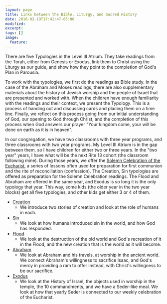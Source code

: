 ```yaml
---
layout: page
title: Links between the Bible, Liturgy, and Sacred History
date: 2016-02-19T17:41:47-05:00
modified:
excerpt:
tags: []
image:
  feature:
---
```


There are five Typologies in the Level III Atrium. They take readings from the Torah, either from Genesis or Exodus, link them to Christ using the Liturgy as our guide, and show how they point to the completion of God's Plan in Parousia.

To work with the typologies, we first do the readings as Bible study. In the case of the Abraham and Moses readings, there are also supplementary materials about the history of Jewish worship and the people of Israel that are presented and worked with. When the children have enough familiarity with the readings and their context, we present the Typology. This is a process of handing out and discussing cards and placing them on a time line. Finally, we reflect on this process going from our initial understanding of God, our opening to God through Christ, and the completion of this process when God answers our prayer "Your kingdom come, your will be done on earth as it is in heaven".

In our congregation, we have two classrooms with three year programs, and three classrooms with two year programs. My Level III Atrium is in the gap between them, so I have children for either two or three years. In the "two year" years, I have what will be the next Rite 13 cohort (the classroom following mine). During those years, we offer the [Solemn Celebration of the Eucharist](../SolemnCelebration), a series of lessons often used for preparation for first communion and the rite of reconciliation (confession). The Creation, Sin typologies are offered as preparation for the Solemn Celebration readings.  The Flood and Abraham are offered in the same year, and Exodus is so long it is the only typology that year. This way, some kids (the older year in the two year blocks) get all five typologies, and other kids get either 3 or 4 of them.

* [Creation](Creation)
  * We introduce two stories of creation and look at the role of humans in each.
* [Sin](Sin)
  * We look at how humans introduced sin in the world, and how God has responded.
* [Flood](Flood)
  * We look at the destruction of the old world and God's recreation of it in the Flood, and the new creation that is the world as it will become.
* [Abraham](Abraham)
  * We look at Abraham and his travels, at worship in the ancient world. We connect Abraham's willingness to sacrifice Isaac, and God's mercy in providing a ram to offer instead, with Christ's willingness to be our sacrifice.
* [Exodus](Exodus)
  * We look at the History of Israel, the objects used in worship in the temple, the 10 commandments, and we have a Seder-like meal. We look at how that yearly Seder is connected to our weekly celebration of the Eucharist.
